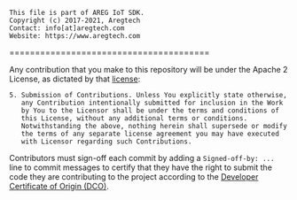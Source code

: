 ```
This file is part of AREG IoT SDK.
Copyright (c) 2017-2021, Aregtech
Contact: info[at]aregtech.com
Website: https://www.aregtech.com
```
=======================================

Any contribution that you make to this repository will be under the Apache 2 License, as dictated by that [license](http://www.apache.org/licenses/LICENSE-2.0.html):

```
5. Submission of Contributions. Unless You explicitly state otherwise,
   any Contribution intentionally submitted for inclusion in the Work
   by You to the Licensor shall be under the terms and conditions of
   this License, without any additional terms or conditions.
   Notwithstanding the above, nothing herein shall supersede or modify
   the terms of any separate license agreement you may have executed
   with Licensor regarding such Contributions.
```

Contributors must sign-off each commit by adding a `Signed-off-by: ...` line to commit messages to certify that they have the right to submit the code they are contributing to the project according to the [Developer Certificate of Origin (DCO)](https://www.developercertificate.org/).
